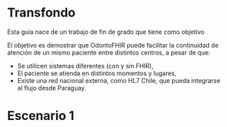# Transfondo
Esta guia nace de un trabajo de fin de grado que tiene como objetivo 

El objetivo es demostrar que OdontoFHIR puede facilitar la continuidad de atención de un mismo paciente entre distintos centros, a pesar de que:

- Se utilicen sistemas diferentes (con y sin FHIR),
- El paciente se atienda en distintos momentos y lugares,
- Existe una red nacional externa, como HL7 Chile, que pueda integrarse al flujo desde Paraguay.



# Escenario 1
